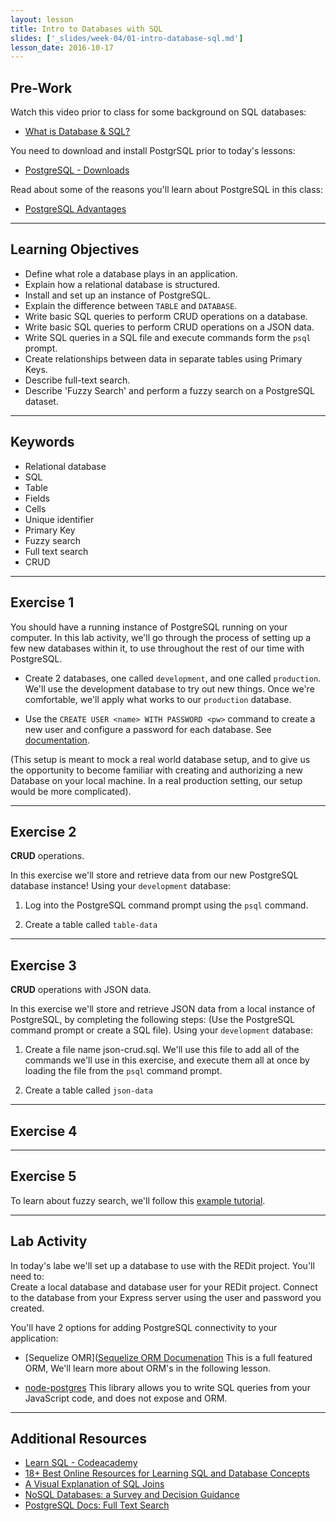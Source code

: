 ```yaml
---
layout: lesson
title: Intro to Databases with SQL
slides: ['_slides/week-04/01-intro-database-sql.md']
lesson_date: 2016-10-17
---
```


## Pre-Work

Watch this video prior to class for some background on SQL databases:

- [What is Database & SQL?](https://www.youtube.com/watch?v=FR4QIeZaPeM)

You need to download and install PostgrSQL prior to today's lessons:

- [PostgreSQL - Downloads](https://www.postgresql.org/docs/9.6/static/installation.html)

Read about some of the reasons you'll learn about PostgreSQL in this class:

- [PostgreSQL Advantages](https://www.postgresql.org/about/advantages/)

---

## Learning Objectives

- Define what role a database plays in an application.
- Explain how a relational database is structured.
- Install and set up an instance of PostgreSQL.
- Explain the difference between `TABLE` and `DATABASE`.
- Write basic SQL queries to perform CRUD operations on a database.
- Write basic SQL queries to perform CRUD operations on a JSON data.
- Write SQL queries in a SQL file and execute commands form the `psql` prompt.
- Create relationships between data in separate tables using Primary Keys.
- Describe full-text search.
- Describe 'Fuzzy Search' and perform a fuzzy search on a PostgreSQL dataset.

---

## Keywords

- Relational database
- SQL
- Table
- Fields
- Cells
- Unique identifier
- Primary Key
- Fuzzy search
- Full text search
- CRUD

---

## Exercise 1

You should have a running instance of PostgreSQL running on your computer. In this lab activity,
we'll go through the process of setting up a few new databases within it, to use throughout the rest of our
time with PostgreSQL.

- Create 2 databases, one called `development`, and one called `production`.
We'll use the development database to try out new things. Once we're comfortable, we'll apply
what works to our `production` database.

- Use the `CREATE USER <name> WITH PASSWORD <pw>` command to create a new user and configure a password for each database.
See [documentation](https://www.postgresql.org/docs/9.6/static/sql-createuser.html).

(This setup is meant to mock a real world database setup, and to give us the opportunity to become familiar with
creating and authorizing a new Database on your local machine. In a real production setting, our setup would be more complicated).

---

## Exercise 2

**CRUD** operations.

In this exercise we'll store and retrieve data from our new PostgreSQL database instance!
Using your `development` database:

1) Log into the PostgreSQL command prompt using the `psql` command.

2) Create a table called `table-data`

<!--
XXX TODO XXX

INSERT
SELECT
UPDATE
DROP TABLE
DROP DATABASE
WHERE
-->

---

## Exercise 3

**CRUD** operations with JSON data.

In this exercise we'll store and retrieve JSON data from a local instance of PostgreSQL, by completing the following steps:
(Use the PostgreSQL command prompt or create a SQL file).
Using your `development` database:

1) Create a file name json-crud.sql. We'll use this file to add all of the commands we'll use in this exercise, and
execute them all at once by loading the file from the `psql` command prompt.

2) Create a table called `json-data`


---

## Exercise 4

<!--
XXX TODO XXX

JOIN
REFERENCES
CONSTRAINTS / CHECK / NOT NULL
Relationships
Primary Key

-->

---

## Exercise 5

To learn about fuzzy search, we'll follow this [example tutorial](http://rachbelaid.com/postgres-full-text-search-is-good-enough/).

---

## Lab Activity

In today's labe we'll set up a database to use with the REDit project. You'll need to: <br/>
Create a local database and database user for your REDit project. Connect to the database from your Express server
using the user and password you created.

You'll have 2 options for adding PostgreSQL connectivity to your application: <br/>

- [Sequelize OMR]([Sequelize ORM Documenation](http://docs.sequelizejs.com/en/v3/)
This is a full featured ORM, We'll learn more about ORM's in the following lesson.

- [node-postgres](https://github.com/brianc/node-postgres)
This library allows you to write SQL queries from your JavaScript code, and does not expose and ORM.


---

## Additional Resources

- [Learn SQL - Codeacademy](https://www.codecademy.com/learn/learn-sql)
- [18+ Best Online Resources for Learning SQL and Database Concepts](http://www.vertabelo.com/blog/notes-from-the-lab/18-best-online-resources-for-learning-sql-and-database)
- [A Visual Explanation of SQL Joins](https://blog.codinghorror.com/a-visual-explanation-of-sql-joins/)
- [NoSQL Databases: a Survey and Decision Guidance](https://medium.com/baqend-blog/nosql-databases-a-survey-and-decision-guidance-ea7823a822d#.db92brvvh)
- [PostgreSQL Docs: Full Text Search](http://www.postgresql.org/docs/9.1/static/textsearch-indexes.html)
